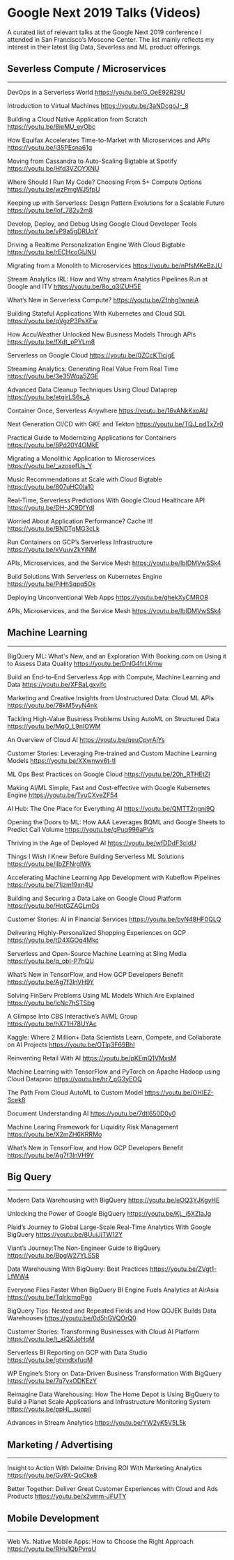 # Google Next 2019 Talks (Videos)
A curated list of relevant talks at the Google Next 2019 conference I attended in San Francisco’s Moscone Center. The list mainly reflects my interest in their latest Big Data, Severless and ML product offerings.



## Severless Compute / Microservices
----
DevOps in a Serverless World
https://youtu.be/G_OeE92R29U

Introduction to Virtual Machines
https://youtu.be/3aNDcgoJ-_8

Building a Cloud Native Application from Scratch
https://youtu.be/8ieMU_evObc

How Equifax Accelerates Time-to-Market with Microservices and APIs
https://youtu.be/j35PEsna61g

Moving from Cassandra to Auto-Scaling Bigtable at Spotify
https://youtu.be/Hfd3VZOYXNU

Where Should I Run My Code? Choosing From 5+ Compute Options
https://youtu.be/wzPmgWJ5fpU

Keeping up with Serverless: Design Pattern Evolutions for a Scalable Future
https://youtu.be/lof_782y2m8

Develop, Deploy, and Debug Using Google Cloud Developer Tools
https://youtu.be/yP9a5gDRUqY

Driving a Realtime Personalization Engine With Cloud Bigtable
https://youtu.be/rECHcoGIJNU

Migrating from a Monolith to Microservices
https://youtu.be/nPfsMKeBzJU

Stream Analytics IRL: How and Why stream Analytics Pipelines Run at Google and ITV
https://youtu.be/8o_q3lZUH5E

What’s New in Serverless Compute?
https://youtu.be/Zfnhg1wneiA

Building Stateful Applications With Kubernetes and Cloud SQL
https://youtu.be/qVgzP3PsXFw

How AccuWeather Unlocked New Business Models Through APIs
https://youtu.be/fXdt_pPYLm8

Serverless on Google Cloud
https://youtu.be/0ZCcKTlcjgE

Streaming Analytics: Generating Real Value From Real Time
https://youtu.be/3e35Wqa5ZGE

Advanced Data Cleanup Techniques Using Cloud Dataprep
https://youtu.be/etgirLS6s_A

Container Once, Serverless Anywhere
https://youtu.be/16vANkKxoAU

Next Generation CI/CD with GKE and Tekton
https://youtu.be/TQJ_pdTxZr0

Practical Guide to Modernizing Applications for Containers
https://youtu.be/8Pd20Y4OMkE

Migrating a Monolithic Application to Microservices
https://youtu.be/_azoxefUs_Y

Music Recommendations at Scale with Cloud Bigtable
https://youtu.be/807uHC0Ia10

Real-Time, Serverless Predictions With Google Cloud Healthcare API
https://youtu.be/DH-JC9DfYdI

Worried About Application Performance? Cache It!
https://youtu.be/BNDTgMG3cLk

Run Containers on GCP’s Serverless Infrastructure
https://youtu.be/xVuuvZkYiNM

APIs, Microservices, and the Service Mesh
https://youtu.be/IblDMVwSSk4

Build Solutions With Serverless on Kubernetes Engine
https://youtu.be/PiHhSqpq5Ok

Deploying Unconventional Web Apps
https://youtu.be/qhekXyCMRO8

APIs, Microservices, and the Service Mesh
https://youtu.be/IblDMVwSSk4



## Machine Learning
----
BigQuery ML: What's New, and an Exploration With Booking.com on Using it to Assess Data Quality
https://youtu.be/DnlG4frLKmw

Build an End-to-End Serverless App with Compute, Machine Learning and Data
https://youtu.be/XFBaLgxvjfc

Marketing and Creative Insights from Unstructured Data: Cloud ML APIs
https://youtu.be/78kM5vyN4nk

Tackling High-Value Business Problems Using AutoML on Structured Data
https://youtu.be/MqO_L9nIOWM

An Overview of Cloud AI
https://youtu.be/qeuCpyrAiYs

Customer Stories: Leveraging Pre-trained and Custom Machine Learning Models
https://youtu.be/XXwnwv6t-tI

ML Ops Best Practices on Google Cloud
https://youtu.be/20h_RTHEtZI

Making AI/ML Simple, Fast and Cost-effective with Google Kubernetes Engine
https://youtu.be/TyuCXveZF54

AI Hub: The One Place for Everything AI
https://youtu.be/QMTT2ngnj9Q

Opening the Doors to ML: How AAA Leverages BQML and Google Sheets to Predict Call Volume
https://youtu.be/gPuq996aPVs

Thriving in the Age of Deployed AI
https://youtu.be/wfDDdF3cldU

Things I Wish I Knew Before Building Serverless ML Solutions
https://youtu.be/jlbZFNrgIWk

Accelerating Machine Learning App Development with Kubeflow Pipelines
https://youtu.be/71jzm19xn4U

Building and Securing a Data Lake on Google Cloud Platform
https://youtu.be/HptGZAGLmOs

Customer Stories: AI in Financial Services
https://youtu.be/byN48HF0QLQ

Delivering Highly-Personalized Shopping Experiences on GCP
https://youtu.be/tD4XGOq4Mkc

Serverless and Open-Source Machine Learning at Sling Media
https://youtu.be/q_obI-P7hQU

What’s New in TensorFlow, and How GCP Developers Benefit
https://youtu.be/Ag7f3lnVH9Y

Solving FinServ Problems Using ML Models Which Are Explained
https://youtu.be/lcNc7hSTSbg

A Glimpse Into CBS Interactive’s AI/ML Group
https://youtu.be/hX71H78UYAc

Kaggle: Where 2 Million+ Data Scientists Learn, Compete, and Collaborate on AI Projects
https://youtu.be/OTlp3F69BhI

Reinventing Retail With AI
https://youtu.be/pKEmQ1VMxsM

Machine Learning with TensorFlow and PyTorch on Apache Hadoop using Cloud Dataproc
https://youtu.be/hr7_pG3yEOQ

The Path From Cloud AutoML to Custom Model
https://youtu.be/OHIEZ-Scek8

Document Understanding AI
https://youtu.be/7dtl650D0y0

Machine Learing Framework for Liquidity Risk Management
https://youtu.be/X2mZH6KRRMo

What’s New in TensorFlow, and How GCP Developers Benefit
https://youtu.be/Ag7f3lnVH9Y



## Big Query
----
Modern Data Warehousing with BigQuery
https://youtu.be/eOQ3YJKgvHE

Unlocking the Power of Google BigQuery
https://youtu.be/KL_i5XZIaJg

Plaid’s Journey to Global Large-Scale Real-Time Analytics With Google BigQuery
https://youtu.be/8UuiJjTW12Y

Viant’s Journey:The Non-Engineer Guide to BigQuery
https://youtu.be/BpgW27YLSS8

Data Warehousing With BigQuery: Best Practices
https://youtu.be/ZVgt1-LfWW4

Everyone Flies Faster When BigQuery BI Engine Fuels Analytics at AirAsia
https://youtu.be/TqlrIcmqPgo

BigQuery Tips: Nested and Repeated Fields and How GOJEK Builds Data Warehouses
https://youtu.be/0d5hGVQOrQ0

Customer Stories: Transforming Businesses with Cloud AI Platform
https://youtu.be/t_aiQXJoHqM

Serverless BI Reporting on GCP with Data Studio
https://youtu.be/gtvndtxfuqM

WP Engine’s Story on Data-Driven Business Transformation With BigQuery
https://youtu.be/7q7yxODKEzY

Reimagine Data Warehousing: How The Home Depot is Using BigQuery to Build a Planet Scale Applications and Infrastructure Monitoring System
https://youtu.be/ppHL_suopiI

Advances in Stream Analytics
https://youtu.be/YW2yK5V5L5k



## Marketing / Advertising
----
Insight to Action With Deloitte: Driving ROI With Marketing Analytics
https://youtu.be/Gv9X-QpCke8

Better Together: Deliver Great Customer Experiences with Cloud and Ads Products
https://youtu.be/x2vmm-JFUTY



## Mobile Development
----
Web Vs. Native Mobile Apps: How to Choose the Right Approach
https://youtu.be/RHu1QbPvrqU
